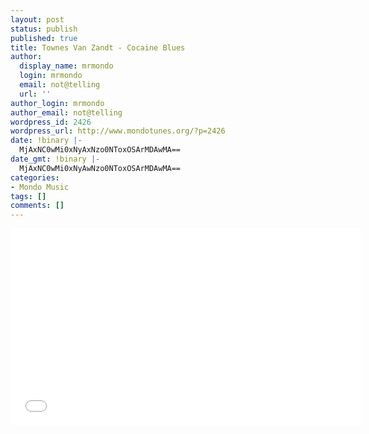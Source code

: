 ```yaml
---
layout: post
status: publish
published: true
title: Townes Van Zandt - Cocaine Blues
author:
  display_name: mrmondo
  login: mrmondo
  email: not@telling
  url: ''
author_login: mrmondo
author_email: not@telling
wordpress_id: 2426
wordpress_url: http://www.mondotunes.org/?p=2426
date: !binary |-
  MjAxNC0wMi0xNyAxNzo0NToxOSArMDAwMA==
date_gmt: !binary |-
  MjAxNC0wMi0xNyAwNzo0NToxOSArMDAwMA==
categories:
- Mondo Music
tags: []
comments: []
---
```

<iframe width="560" height="315" src="//www.youtube.com/embed/hjJePtPVquM" frameborder="0"> </iframe>
